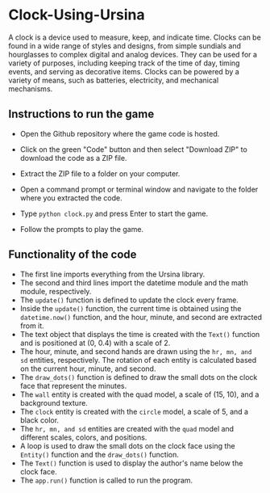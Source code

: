 # Clock-Using-Ursina

A clock is a device used to measure, keep, and indicate time. Clocks can be found in a wide range of styles and designs, from simple sundials and hourglasses to complex digital and analog devices. They can be used for a variety of purposes, including keeping track of the time of day, timing events, and serving as decorative items. Clocks can be powered by a variety of means, such as batteries, electricity, and mechanical mechanisms.

## Instructions to run the game

* Open the Github repository where the game code is hosted.

* Click on the green "Code" button and then select "Download ZIP" to download the code as a ZIP file.

* Extract the ZIP file to a folder on your computer.

* Open a command prompt or terminal window and navigate to the folder where you extracted the code.

* Type ```python clock.py``` and press Enter to start the game.

* Follow the prompts to play the game.

## Functionality of the code

* The first line imports everything from the Ursina library.
* The second and third lines import the datetime module and the math module, respectively.
* The ```update()``` function is defined to update the clock every frame.
* Inside the ```update()``` function, the current time is obtained using the ```datetime.now()``` function, and the hour, minute, and second are extracted from it.
* The text object that displays the time is created with the ```Text()``` function and is positioned at (0, 0.4) with a scale of 2.
* The hour, minute, and second hands are drawn using the ```hr, mn, and sd``` entities, respectively. The rotation of each entity is calculated based on the current hour, minute, and second.
* The ```draw_dots()``` function is defined to draw the small dots on the clock face that represent the minutes.
* The ```wall``` entity is created with the quad model, a scale of (15, 10), and a background texture.
* The ```clock``` entity is created with the ```circle``` model, a scale of 5, and a black color.
* The ```hr, mn, and sd``` entities are created with the ```quad``` model and different scales, colors, and positions.
* A loop is used to draw the small dots on the clock face using the ```Entity()``` function and the ```draw_dots()``` function.
* The ```Text()``` function is used to display the author's name below the clock face.
* The ```app.run()``` function is called to run the program.
